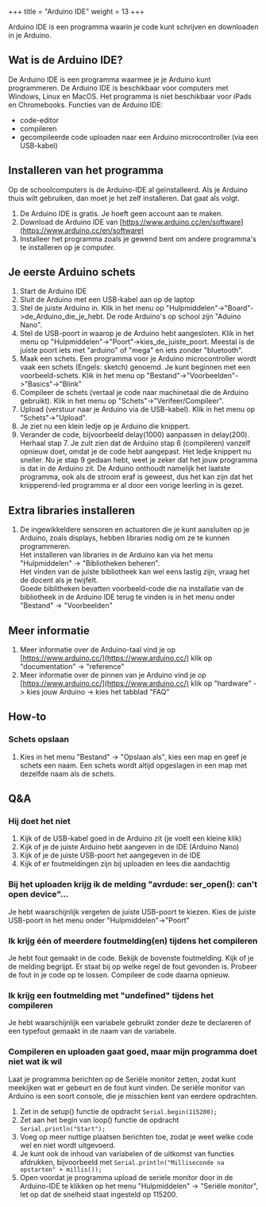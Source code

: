 +++
title = "Arduino IDE"
weight = 13
+++

Arduino IDE is een programma waarin je code kunt schrijven en downloaden in je Arduino.
<!--more-->

## Wat is de Arduino IDE?
De Arduino IDE is een programma waarmee je je Arduino kunt programmeren.
De Arduino IDE is beschikbaar voor computers met Windows, Linux en MacOS. Het programma is niet beschikbaar voor iPads en Chromebooks.
Functies van de Arduino IDE:
- code-editor
- compileren
- gecompileerde code uploaden naar een Arduino microcontroller (via een USB-kabel)

## Installeren van het programma
Op de schoolcomputers is de Arduino-IDE al geïnstalleerd. Als je Arduino thuis wilt gebruiken, dan moet je het zelf installeren. Dat gaat als volgt.
1. De Arduino IDE is gratis. Je hoeft geen account aan te maken.
2. Download de Arduino IDE van
[https://www.arduino.cc/en/software](https://www.arduino.cc/en/software)
3. Installeer het programma zoals je gewend bent om andere programma's te installeren op je computer.

## Je eerste Arduino schets
1. Start de Arduino IDE
2. Sluit de Arduino met een USB-kabel aan op de laptop
3. Stel de juiste Arduino in. Klik in het menu op "Hulpmiddelen"->"Board"->de_Arduino_die_je_hebt. De rode Arduino's op school zijn "Aduino Nano".
4. Stel de USB-poort in waarop je de Arduino hebt aangesloten. Klik in het menu op "Hulpmiddelen"->"Poort"->kies_de_juiste_poort. Meestal is de juiste poort iets met "arduino" of "mega" en iets zonder "bluetooth". 
5. Maak een schets. Een programma voor je Arduino microcontroller wordt vaak een schets (Engels: sketch) genoemd. Je kunt beginnen met een voorbeeld-schets. Klik in het menu op "Bestand"->"Voorbeelden"->"Basics"->"Blink"
6. Compileer de schets (vertaal je code naar machinetaal die de Arduino gebruikt). Klik in het menu op "Schets"->"Verifeer/Compileer".
7. Upload (verstuur naar je Arduino via de USB-kabel). Klik in het menu op "Schets"->"Upload". 
8. Je ziet nu een klein ledje op je Arduino die knippert.
9. Verander de code, bijvoorbeeld delay(1000) aanpassen in delay(200). Herhaal stap 7. Je zult zien dat de Arduino stap 6 (compileren) vanzelf opnieuw doet, omdat je de code hebt aangepast. Het ledje knippert nu sneller. Nu je stap 9 gedaan hebt, weet je zeker dat het jouw programma is dat in de Arduino zit. De Arduino onthoudt namelijk het laatste programma, ook als de stroom eraf is geweest, dus het kan zijn dat het knipperend-led programma er al door een vorige leerling in is gezet. 

## Extra libraries installeren
1. De ingewikkeldere sensoren en actuatoren die je kunt aansluiten op je Arduino, zoals displays, hebben libraries nodig om ze te kunnen programmeren. \
   Het installeren van libraries in de Arduino kan via het menu "Hulpmiddelen" -> "Bibliotheken beheren". \
   Het vinden van de juiste bibliotheek kan wel eens lastig zijn, vraag het de docent als je twijfelt. \
   Goede biblitheken bevatten voorbeeld-code die na installatie van de bibliotheek in de Arduino IDE terug te vinden is in het menu onder "Bestand" -> "Voorbeelden"

## Meer informatie
1. Meer informatie over de Arduino-taal vind je op \
   [https://www.arduino.cc/](https://www.arduino.cc/) klik op "documentation" -> "reference"
2. Meer informatie over de pinnen van je Arduino vind je op \
   [https://www.arduino.cc/](https://www.arduino.cc/) klik op "hardware" -> kies jouw Arduino -> kies het tabblad "FAQ"
    
## How-to
### Schets opslaan
1. Kies in het menu "Bestand" -> "Opslaan als", kies een map en geef je schets een naam. Een schets wordt altijd opgeslagen in een map met dezelfde naam als de schets.

## Q&A
### Hij doet het niet
1. Kijk of de USB-kabel goed in de Arduino zit (je voelt een kleine klik)
2. Kijk of je de juiste Arduino hebt aangeven in de IDE (Arduino Nano)
3. Kijk of je de juiste USB-poort het aangegeven in de IDE
4. Kijk of er foutmeldingen zijn bij uploaden en lees die aandachtig
### Bij het uploaden krijg ik de melding "avrdude: ser_open(): can't open device"...
Je hebt waarschijnlijk vergeten de juiste USB-poort te kiezen. Kies de juiste USB-poort in het menu onder "Hulpmiddelen"->"Poort"
### Ik krijg één of meerdere foutmelding(en) tijdens het compileren
Je hebt fout gemaakt in de code. Bekijk de bovenste foutmelding. Kijk of je de melding begrijpt. Er staat bij op welke regel de fout gevonden is. Probeer de fout in je code op te lossen. Compileer de code daarna opnieuw.
### Ik krijg een foutmelding met "undefined" tijdens het compileren
Je hebt waarschijnlijk een variabele gebruikt zonder deze te declareren of een typefout gemaakt in de naam van de variabele.
### Compileren en uploaden gaat goed, maar mijn programma doet niet wat ik wil
Laat je programma berichten op de Seriële monitor zetten, zodat kunt meekijken wat er gebeurt en de fout kunt vinden. De seriële monitor van Arduino is een soort console, die je misschien kent van eerdere opdrachten.
1. Zet in de setup() functie de opdracht `Serial.begin(115200);`
2. Zet aan het begin van loop() functie de opdracht `Serial.println("Start");`
3. Voeg op meer nuttige plaatsen berichten toe, zodat je weet welke code wel en niet wordt uitgevoerd.
5. Je kunt ook de inhoud van variabelen of de uitkomst van functies afdrukken, bijvoorbeeld met `Serial.println("Milliseconde na opstarten" + millis());`
4. Open voordat je programma upload de seriele monitor door in de Arduino-IDE te klikken op het menu "Hulpmiddelen" -> "Seriële monitor", let op dat de snelheid staat ingesteld op 115200.
